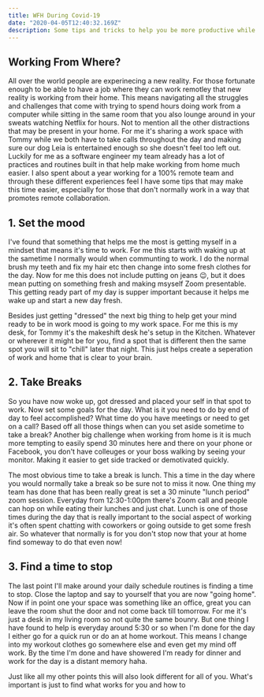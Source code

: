 ```yaml
---
title: WFH During Covid-19
date: "2020-04-05T12:40:32.169Z"
description: Some tips and tricks to help you be more productive while working from home. 
---
```


## Working From Where? 

All over the world people are experinecing a new reality. For those fortunate enough to be able to have a job where they can work remotley that new reality is working from their home. This means navigating all the struggles and challenges that come with trying to spend hours doing work from a computer while sitting in the same room that you also lounge around in your sweats watching Netflix for hours. Not to mention all the other distractions that may be present in your home. For me it's sharing a work space with Tommy while we both have to take calls throughout the day and making sure our dog Leia is entertained enough so she doesn't feel too left out. Luckily for me as a software engineer my team already has a lot of practices and routines built in that help make working from home much easier. I also spent about a year working for a 100% remote team and through these different experiences feel I have some tips that may make this time easier, especially for those that don't normally work in a way that promotes remote collaboration. 

## 1. Set the mood

I've found that something that helps me the most is getting myself in a mindset that means it's time to work. For me this starts with waking up at the sametime I normally would when communting to work. I do the normal brush my teeth and fix my hair etc then change into some fresh clothes for the day. Now for me this does not include putting on jeans 😉, but it does mean putting on something fresh and making msyself Zoom presentable. This getting ready part of my day is supper important because it helps me wake up and start a new day fresh. 

Besides just getting "dressed" the next big thing to help get your mind ready to be in work mood is going to my work space. For me this is my desk, for Tommy it's the makeshift desk he's setup in the Kitchen. Whatever or wherever it might be for you, find a spot that is different then the same spot you will sit to "chill" later that night. This just helps create a seperation of work and home that is clear to your brain. 

## 2. Take Breaks

So you have now woke up, got dressed and placed your self in that spot to work. Now set some goals for the day. What is it you need to do by end of day to feel accomplished? What time do you have meetings or need to get on a call? Based off all those things when can you set aside sometime to take a break? Another big challenge when working from home is it is much more tempting to easily spend 30 minutes here and there on your phone or Facebook, you don't have colleuges or your boss walking by seeing your monitor. Making it easier to get side tracked or demotivated quickly. 

The most obvious time to take a break is lunch. This a time in the day where you would normally take a break so be sure not to miss it now. One thing my team has done that has been really great is set a 30 minute "lunch period" zoom session. Everyday from 12:30-1:00pm there's Zoom call and people can hop on while eating their lunches and just chat. Lunch is one of those times during the day that is really important to the social aspect of working it's often spent chatting with coworkers or going outside to get some fresh air. So whatever that normally is for you don't stop now that your at home find someway to do that even now! 

## 3. Find a time to stop

The last point I'll make around your daily schedule routines is finding a time to stop. Close the laptop and say to yourself that you are now "going home". Now if in point one your space was something like an office, great you can leave the room shut the door and not come back till tomorrow. For me it's just a desk in my living room so not quite the same bounry. But one thing I have found to help is everyday around 5:30 or so when I'm done for the day I either go for a quick run or do an at home workout. This means I change into my workout clothes go somewhere else and even get my mind off work. By the time I'm done and have showered I'm ready for dinner and work for the day is a distant memory haha. 

Just like all my other points this will also look different for all of you. What's important is just to find what works for you and how to 